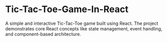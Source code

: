 # Tic-Tac-Toe-Game-In-React
A simple and interactive Tic-Tac-Toe game built using React. The project demonstrates core React concepts like state management, event handling, and component-based architecture.
